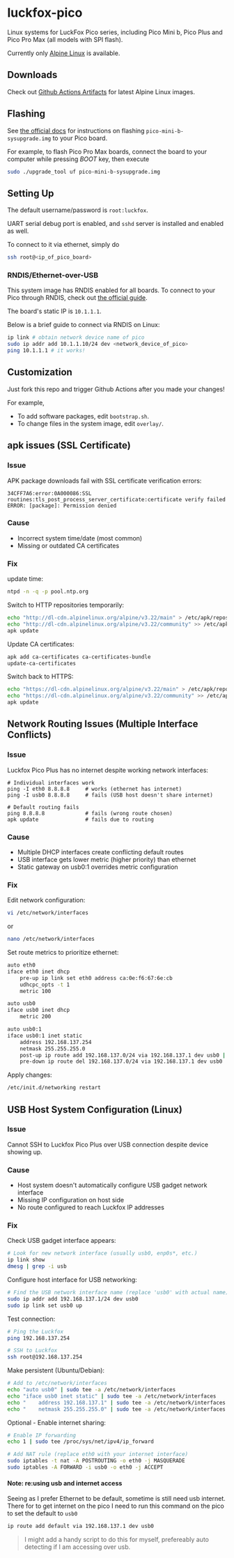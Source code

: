 # luckfox-pico

Linux systems for LuckFox Pico series, including
Pico Mini b, Pico Plus and Pico Pro Max (all models with SPI flash).

Currently only [Alpine Linux](https://alpinelinux.org/) is available.

## Downloads

Check out
[Github Actions Artifacts](https://github.com/soyflourbread/luckfox-pico/actions/workflows/main.yml)
for latest Alpine Linux images.

## Flashing

See
[the official docs](https://wiki.luckfox.com/Luckfox-Pico/Linux-MacOS-Burn-Image)
for instructions on flashing `pico-mini-b-sysupgrade.img` to your Pico board.

For example, to flash Pico Pro Max boards,
connect the board to your computer while pressing _BOOT_ key, then execute
```bash
sudo ./upgrade_tool uf pico-mini-b-sysupgrade.img
```

## Setting Up

The default username/password is `root:luckfox`.

UART serial debug port is enabled,
and `sshd` server is installed and enabled as well.

To connect to it via ethernet, simply do
```bash
ssh root@<ip_of_pico_board>
```

### RNDIS/Ethernet-over-USB

This system image has RNDIS enabled for all boards.
To connect to your Pico through RNDIS,
check out [the official guide](https://wiki.luckfox.com/Luckfox-Pico/SSH-Telnet-Login/).

The board's static IP is `10.1.1.1`.

Below is a brief guide to connect via RNDIS on Linux:
```bash
ip link # obtain network device name of pico
sudo ip addr add 10.1.1.10/24 dev <network_device_of_pico>
ping 10.1.1.1 # it works!
```

## Customization

Just fork this repo and trigger Github Actions after you made your changes!

For example,
* To add software packages, edit `bootstrap.sh`.
* To change files in the system image, edit `overlay/`.

## apk issues (SSL Certificate)

### Issue

APK package downloads fail with SSL certificate verification errors:

```text
34CFF7A6:error:0A000086:SSL routines:tls_post_process_server_certificate:certificate verify failed
ERROR: [package]: Permission denied
```

### Cause

* Incorrect system time/date (most common)
* Missing or outdated CA certificates

### Fix

update time:

```bash
ntpd -n -q -p pool.ntp.org
```

Switch to HTTP repositories temporarily:

```bash
echo "http://dl-cdn.alpinelinux.org/alpine/v3.22/main" > /etc/apk/repositories
echo "http://dl-cdn.alpinelinux.org/alpine/v3.22/community" >> /etc/apk/repositories
apk update
```

Update CA certificates:

```bash
apk add ca-certificates ca-certificates-bundle
update-ca-certificates
```

Switch back to HTTPS:

```bash
echo "https://dl-cdn.alpinelinux.org/alpine/v3.22/main" > /etc/apk/repositories
echo "https://dl-cdn.alpinelinux.org/alpine/v3.22/community" >> /etc/apk/repositories
apk update
```

## Network Routing Issues (Multiple Interface Conflicts)

### Issue

Luckfox Pico Plus has no internet despite working network interfaces:

```text
# Individual interfaces work
ping -I eth0 8.8.8.8     # works (ethernet has internet)
ping -I usb0 8.8.8.8     # fails (USB host doesn't share internet)

# Default routing fails
ping 8.8.8.8             # fails (wrong route chosen)
apk update               # fails due to routing
```

### Cause

* Multiple DHCP interfaces create conflicting default routes
* USB interface gets lower metric (higher priority) than ethernet
* Static gateway on usb0:1 overrides metric configuration

### Fix

Edit network configuration:

```bash
vi /etc/network/interfaces
```
or 
```bash
nano /etc/network/interfaces
```

Set route metrics to prioritize ethernet:

```bash
auto eth0
iface eth0 inet dhcp
    pre-up ip link set eth0 address ca:0e:f6:67:6e:cb
    udhcpc_opts -t 1
    metric 100

auto usb0
iface usb0 inet dhcp
    metric 200

auto usb0:1
iface usb0:1 inet static
    address 192.168.137.254
    netmask 255.255.255.0
    post-up ip route add 192.168.137.0/24 via 192.168.137.1 dev usb0 || true
    pre-down ip route del 192.168.137.0/24 via 192.168.137.1 dev usb0 || true
```

Apply changes:

```bash
/etc/init.d/networking restart
```

## USB Host System Configuration (Linux)

### Issue

Cannot SSH to Luckfox Pico Plus over USB connection despite device showing up.

### Cause

* Host system doesn't automatically configure USB gadget network interface
* Missing IP configuration on host side
* No route configured to reach Luckfox IP addresses

### Fix

Check USB gadget interface appears:

```bash
# Look for new network interface (usually usb0, enp0s*, etc.)
ip link show
dmesg | grep -i usb
```

Configure host interface for USB networking:

```bash
# Find the USB network interface name (replace 'usb0' with actual name)
sudo ip addr add 192.168.137.1/24 dev usb0
sudo ip link set usb0 up
```

Test connection:

```bash
# Ping the Luckfox
ping 192.168.137.254

# SSH to Luckfox
ssh root@192.168.137.254
```

Make persistent (Ubuntu/Debian):

```bash
# Add to /etc/network/interfaces
echo "auto usb0" | sudo tee -a /etc/network/interfaces
echo "iface usb0 inet static" | sudo tee -a /etc/network/interfaces
echo "    address 192.168.137.1" | sudo tee -a /etc/network/interfaces
echo "    netmask 255.255.255.0" | sudo tee -a /etc/network/interfaces
```

Optional - Enable internet sharing:

```bash
# Enable IP forwarding
echo 1 | sudo tee /proc/sys/net/ipv4/ip_forward

# Add NAT rule (replace eth0 with your internet interface)
sudo iptables -t nat -A POSTROUTING -o eth0 -j MASQUERADE
sudo iptables -A FORWARD -i usb0 -o eth0 -j ACCEPT
```

#### Note: re:using usb and internet access

Seeing as I prefer Ethernet to be default, sometime is still need usb internet. There for to get internet on the pico I need to run this command on the pico to set the default to `usb0`

```bash
ip route add default via 192.168.137.1 dev usb0
```

> I might add a handy script to do this for myself, prefereably auto detecting if I am accessing over usb.